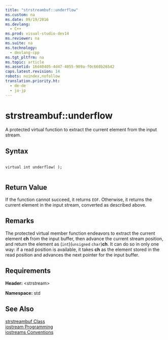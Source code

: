 ```yaml
---
title: "strstreambuf::underflow"
ms.custom: na
ms.date: 09/19/2016
ms.devlang: 
  - C++
ms.prod: visual-studio-dev14
ms.reviewer: na
ms.suite: na
ms.technology: 
  - devlang-cpp
ms.tgt_pltfrm: na
ms.topic: article
ms.assetid: 16d40405-4d47-4055-909a-f0c668b26542
caps.latest.revision: 14
robots: noindex,nofollow
translation.priority.ht: 
  - de-de
  - ja-jp
---
```

# strstreambuf::underflow
A protected virtual function to extract the current element from the input stream.  
  
## Syntax  
  
```  
  
virtual int underflow( );  
  
```  
  
## Return Value  
 If the function cannot succeed, it returns `EOF`. Otherwise, it returns the current element in the input stream, converted as described above.  
  
## Remarks  
 The protected virtual member function endeavors to extract the current element **ch** from the input buffer, then advance the current stream position, and return the element as (`int`)(`unsigned` `char`)**ch**. It can do so in only one way: if a read position is available, it takes **ch** as the element stored in the read position and advances the next pointer for the input buffer.  
  
## Requirements  
 **Header:** <strstream\>  
  
 **Namespace:** std  
  
## See Also  
 [strstreambuf Class](../vs140/strstreambuf-Class.md)   
 [iostream Programming](../vs140/iostream-Programming.md)   
 [iostreams Conventions](../vs140/iostreams-Conventions.md)